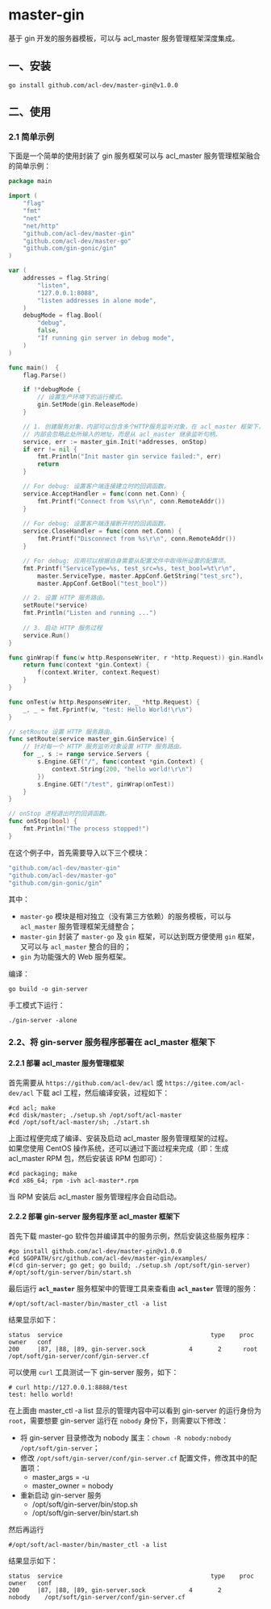 # master-gin

基于 gin 开发的服务器模板，可以与 acl_master 服务管理框架深度集成。

## 一、安装

```shell
go install github.com/acl-dev/master-gin@v1.0.0
```

## 二、使用

### 2.1 简单示例

下面是一个简单的使用封装了 gin 服务框架可以与 acl_master 服务管理框架融合的简单示例：
```go
package main

import (
	"flag"
	"fmt"
	"net"
	"net/http"
	"github.com/acl-dev/master-gin"
	"github.com/acl-dev/master-go"
	"github.com/gin-gonic/gin"
)

var (
	addresses = flag.String(
		"listen",
		"127.0.0.1:8088",
		"listen addresses in alone mode",
	)
	debugMode = flag.Bool(
		"debug",
		false,
		"If running gin server in debug mode",
	)
)

func main()  {
	flag.Parse()

	if !*debugMode {
		// 设置生产环境下的运行模式。
		gin.SetMode(gin.ReleaseMode)
	}

	// 1. 创建服务对象，内部可以包含多个HTTP服务监听对象，在 acl_master 框架下，
	// 内部会忽略此处所输入的地址，而是从 acl_master 继承监听句柄。
	service, err := master_gin.Init(*addresses, onStop)
	if err != nil {
		fmt.Println("Init master gin service failed:", err)
		return
	}

	// For debug: 设置客户端连接建立时的回调函数。
	service.AcceptHandler = func(conn net.Conn) {
		fmt.Printf("Connect from %s\r\n", conn.RemoteAddr())
	}
	
	// For debug: 设置客户端连接断开时的回调函数。
	service.CloseHandler = func(conn net.Conn) {
		fmt.Printf("Disconnect from %s\r\n", conn.RemoteAddr())
	}

	// For debug: 应用可以根据自身需要从配置文件中取得所设置的配置项。
	fmt.Printf("ServiceType=%s, test_src=%s, test_bool=%t\r\n",
		master.ServiceType, master.AppConf.GetString("test_src"),
		master.AppConf.GetBool("test_bool"))

	// 2. 设置 HTTP 服务路由。
	setRoute(*service)
	fmt.Println("Listen and running ...")
	
	// 3. 启动 HTTP 服务过程
	service.Run()
}

func ginWrap(f func(w http.ResponseWriter, r *http.Request)) gin.HandlerFunc {
	return func(context *gin.Context) {
		f(context.Writer, context.Request)
	}
}

func onTest(w http.ResponseWriter, _ *http.Request) {
	_, _ = fmt.Fprintf(w, "test: Hello World!\r\n")
}

// setRoute 设置 HTTP 服务路由。
func setRoute(service master_gin.GinService) {
	// 针对每一个 HTTP 服务监听对象设置 HTTP 服务路由。
	for _, s := range service.Servers {
		s.Engine.GET("/", func(context *gin.Context) {
			context.String(200, "hello world!\r\n")
		})
		s.Engine.GET("/test", ginWrap(onTest))
	}
}

// onStop 进程退出时的回调函数。
func onStop(bool) {
	fmt.Println("The process stopped!")
}
```

在这个例子中，首先需要导入以下三个模块：
```go
"github.com/acl-dev/master-gin"
"github.com/acl-dev/master-go"
"github.com/gin-gonic/gin"
```
其中：
- `master-go` 模块是相对独立（没有第三方依赖）的服务模板，可以与 `acl_master` 服务管理框架无缝整合；
- `master-gin` 封装了 `master-go` 及 `gin` 框架，可以达到既方便使用 `gin` 框架，又可以与 `acl_master` 整合的目的；
- `gin` 为功能强大的 Web 服务框架。

编译：
```shell
go build -o gin-server
```

手工模式下运行：
```shell
./gin-server -alone
```

### 2.2、将 gin-server 服务程序部署在 acl_master 框架下
#### 2.2.1 部署 acl_master 服务管理框架
首先需要从 `https://github.com/acl-dev/acl` 或 `https://gitee.com/acl-dev/acl` 下载 acl 工程，然后编译安装，过程如下：
```
#cd acl; make
#cd disk/master; ./setup.sh /opt/soft/acl-master
#cd /opt/soft/acl-master/sh; ./start.sh
```
上面过程便完成了编译、安装及启动 acl_master 服务管理框架的过程。  
如果您使用 CentOS 操作系统，还可以通过下面过程来完成（即：生成 acl_master RPM 包，然后安装该 RPM 包即可）：
```
#cd packaging; make
#cd x86_64; rpm -ivh acl-master*.rpm
```
当 RPM 安装后 acl_master 服务管理程序会自动启动。

#### 2.2.2 部署 gin-server 服务程序至 acl_master 框架下
首先下载 master-go 软件包并编译其中的服务示例，然后安装这些服务程序：

```
#go install github.com/acl-dev/master-gin@v1.0.0
#cd $GOPATH/src/github.com/acl-dev/master-gin/examples/
#(cd gin-server; go get; go build; ./setup.sh /opt/soft/gin-server)
#/opt/soft/gin-server/bin/start.sh
```

最后运行 **`acl_master`** 服务框架中的管理工具来查看由 **`acl_master`** 管理的服务：
```shell
#/opt/soft/acl-master/bin/master_ctl -a list
```

结果显示如下：

```
status  service                                         type    proc    owner   conf    
200     |87, |88, |89, gin-server.sock            4       2      root    /opt/soft/gin-server/conf/gin-server.cf
```

可以使用 `curl` 工具测试一下 gin-server 服务，如下：
```
# curl http://127.0.0.1:8888/test
test: hello world!
```

在上面由 master_ctl -a list 显示的管理内容中可以看到 gin-server 的运行身份为 `root`，需要想要 gin-server 运行在 `nobody` 身份下，则需要以下修改：
- 将 gin-server 目录修改为 nobody 属主：`chown -R nobody:nobody /opt/soft/gin-server`；
- 修改 `/opt/soft/gin-server/conf/gin-server.cf` 配置文件，修改其中的配置项：
  - master_args = -u
  - master_owner = nobody
- 重新启动 gin-server 服务
  - /opt/soft/gin-server/bin/stop.sh 
  - /opt/soft/gin-server/bin/start.sh 

然后再运行
```shell
#/opt/soft/acl-master/bin/master_ctl -a list
```
结果显示如下：

```
status  service                                         type    proc    owner   conf    
200     |87, |88, |89, gin-server.sock            4       2      nobody    /opt/soft/gin-server/conf/gin-server.cf
```
